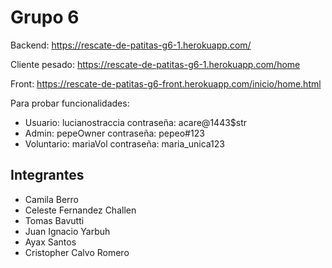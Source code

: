 # Grupo 6

Backend: https://rescate-de-patitas-g6-1.herokuapp.com/

Cliente pesado: https://rescate-de-patitas-g6-1.herokuapp.com/home 

Front: https://rescate-de-patitas-g6-front.herokuapp.com/inicio/home.html

Para probar funcionalidades:
- Usuario: lucianostraccia contraseña: acare@1443$str
- Admin: pepeOwner contraseña: pepeo#123
- Voluntario: mariaVol contraseña: maria_unica123

## Integrantes

- Camila Berro
- Celeste Fernandez Challen
- Tomas Bavutti
- Juan Ignacio Yarbuh
- Ayax Santos
- Cristopher Calvo Romero
